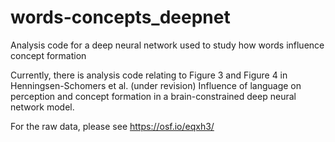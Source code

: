 # words-concepts_deepnet
Analysis code for a deep neural network used to study how words influence concept formation

Currently, there is analysis code relating to Figure 3 and Figure 4 in Henningsen-Schomers et al. (under revision) Influence of language on perception and concept formation in a brain-constrained deep neural network model.

For the raw data, please see https://osf.io/eqxh3/

